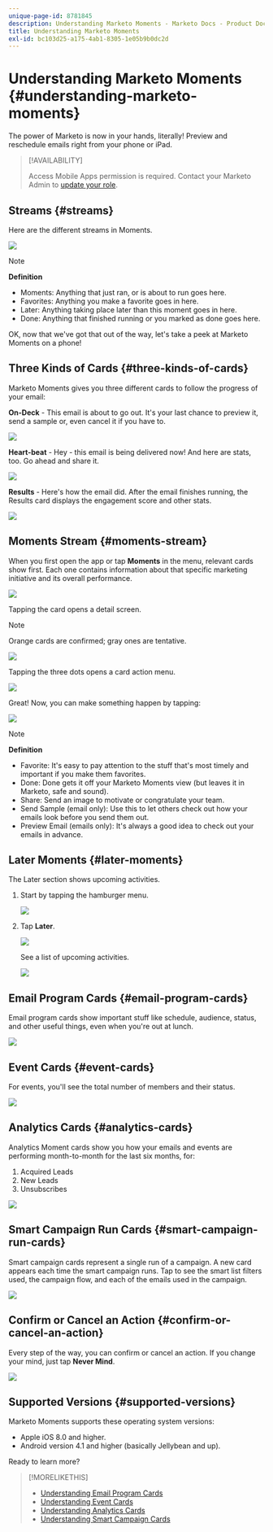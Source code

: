 ```yaml
---
unique-page-id: 8781845
description: Understanding Marketo Moments - Marketo Docs - Product Documentation
title: Understanding Marketo Moments
exl-id: bc103d25-a175-4ab1-8305-1e05b9b0dc2d
---
```

# Understanding Marketo Moments {#understanding-marketo-moments}

The power of Marketo is now in your hands, literally! Preview and reschedule emails right from your phone or iPad.

>[!AVAILABILITY]
>
>
>Access Mobile Apps permission is required. Contact your Marketo Admin to [update your role](/help/marketo/product-docs/administration/users-and-roles/managing-user-roles-and-permissions.md).

## Streams {#streams}

Here are the different streams in Moments.

![](assets/image2015-7-15-15-3a6-3a10.png)

>[!NOTE]
>
>**Definition**
>
>* Moments: Anything that just ran, or is about to run goes here.
>* Favorites: Anything you make a favorite goes in here.
>* Later: Anything taking place later than this moment goes in here.
>* Done: Anything that finished running or you marked as done goes here.

OK, now that we've got that out of the way, let's take a peek at Marketo Moments on a phone!

## Three Kinds of Cards {#three-kinds-of-cards}

Marketo Moments gives you three different cards to follow the progress of your email:

**On-Deck** - This email is about to go out. It's your last chance to preview it, send a sample or, even cancel it if you have to.

![](assets/image2015-7-17-11-3a25-3a48.png)

**Heart-beat** - Hey - this email is being delivered now! And here are stats, too. Go ahead and share it.

![](assets/image2015-7-17-11-3a27-3a22.png)

**Results** - Here's how the email did. After the email finishes running, the Results card displays the engagement score and other stats.

![](assets/image2015-7-17-11-3a43-3a28.png)

## Moments Stream {#moments-stream}

When you first open the app or tap **Moments** in the menu, relevant cards show first. Each one contains information about that specific marketing initiative and its overall performance.

![](assets/image2015-7-15-10-3a46-3a19.png)

Tapping the card opens a detail screen.

>[!NOTE]
>
>Orange cards are confirmed; gray ones are tentative.

![](assets/image2015-9-25-9-3a37-3a26.png)

Tapping the three dots opens a card action menu.

![](assets/image2015-7-15-10-3a47-3a34.png)

Great! Now, you can make something happen by tapping:

![](assets/image2015-7-15-10-3a49-3a20.png)

>[!NOTE]
>
>**Definition**
>
>* Favorite: It's easy to pay attention to the stuff that's most timely and important if you make them favorites.
>* Done: Done gets it off your Marketo Moments view (but leaves it in Marketo, safe and sound).
>* Share: Send an image to motivate or congratulate your team.
>* Send Sample (email only): Use this to let others check out how your emails look before you send them out.
>* Preview Email (emails only): It's always a good idea to check out your emails in advance.

## Later Moments {#later-moments}

The Later section shows upcoming activities.

1. Start by tapping the hamburger menu.

   ![](assets/image2015-7-15-10-3a52-3a5.png)

1. Tap **Later**.

   ![](assets/image2015-7-15-10-3a54-3a47.png)

   See a list of upcoming activities.

   ![](assets/image2015-6-29-15-3a24-3a3.png)

## Email Program Cards {#email-program-cards}

Email program cards show important stuff like schedule, audience, status, and other useful things, even when you're out at lunch.

![](assets/image2015-6-29-15-3a31-3a57.png)

## Event Cards {#event-cards}

For events, you'll see the total number of members and their status.

![](assets/image2015-6-29-15-3a39-3a12.png)

## Analytics Cards {#analytics-cards}

Analytics Moment cards show you how your emails and events are performing month-to-month for the last six months, for:

1. Acquired Leads
1. New Leads
1. Unsubscribes

![](assets/image2015-7-6-13-3a26-3a33.png)

## Smart Campaign Run Cards {#smart-campaign-run-cards}

Smart campaign cards represent a single run of a  campaign. A new card appears each time the smart campaign runs. Tap to see the smart list filters used, the campaign flow, and each of the emails used in the campaign.

![](assets/image2015-9-23-11-3a0-3a54.png)

## Confirm or Cancel an Action {#confirm-or-cancel-an-action}

Every step of the way, you can confirm or cancel an action. If you change your mind, just tap **Never Mind**.

![](assets/image2015-7-14-17-3a11-3a29.png)

## Supported Versions  {#supported-versions}

Marketo Moments supports these operating system versions:

* Apple iOS 8.0 and higher.
* Android version 4.1 and higher (basically Jellybean and up).

Ready to learn more?

>[!MORELIKETHIS]
>
>* [Understanding Email Program Cards](/help/marketo/product-docs/core-marketo-concepts/mobile-apps/marketo-moments/understanding-moments/understanding-email-program-cards.md)
>* [Understanding Event Cards](/help/marketo/product-docs/core-marketo-concepts/mobile-apps/marketo-moments/understanding-moments/understanding-event-cards.md)
>* [Understanding Analytics Cards](/help/marketo/product-docs/core-marketo-concepts/mobile-apps/marketo-moments/understanding-moments/understanding-analytics-cards.md)
>* [Understanding Smart Campaign Cards](/help/marketo/product-docs/core-marketo-concepts/mobile-apps/marketo-moments/understanding-moments/understanding-smart-campaign-cards.md)
